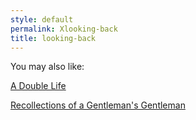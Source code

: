 ```yaml
---
style: default
permalink: Xlooking-back
title: looking-back
---
```

You may also like:

[A Double Life](http://scp-wiki.net/a-double-life)

[Recollections of a Gentleman's Gentleman](http://scp-wiki.net/recollections-of-a-gentleman-s-gentleman)
